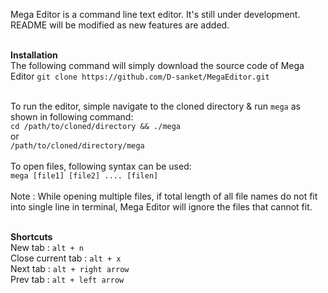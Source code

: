 Mega Editor is a command line text editor. It's still under development. README will be modified as new features are added. <br><br>

**Installation** <br>
The following command will simply download the source code of Mega Editor
`git clone https://github.com/D-sanket/MegaEditor.git`
<br><br>

To run the editor, simple navigate to the cloned directory & run `mega` as shown in following command:
<br>
`cd /path/to/cloned/directory && ./mega`
<br> or <br>
`/path/to/cloned/directory/mega`
<br><br>
To open files, following syntax can be used: <br>
`mega [file1] [file2] .... [filen]`
<br><br>
Note : While opening multiple files, if total length of all file names do not fit into single line in terminal, Mega Editor will ignore the files that cannot fit.
<br><br>

**Shortcuts** <br>
New tab : `alt + n` <br>
Close current tab  : `alt + x` <br>
Next tab : `alt + right arrow` <br>
Prev tab : `alt + left arrow` <br>

